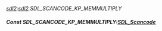 _[sdl2](../../modules/sdl2/sdl2-module.md):[sdl2](../../modules/sdl2/sdl2-module.md).SDL\_SCANCODE\_KP\_MEMMULTIPLY_
##### Const SDL\_SCANCODE\_KP\_MEMMULTIPLY:[SDL_Scancode](../../modules/sdl2/sdl2-sdl_scancode.md)
